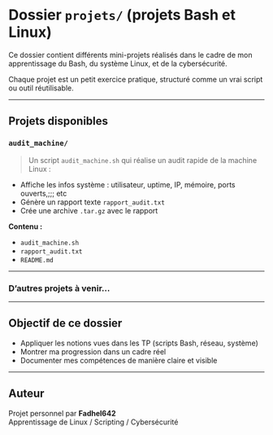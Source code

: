 # Dossier `projets/` (projets Bash et Linux)

Ce dossier contient différents mini-projets réalisés dans le cadre de mon apprentissage du Bash, du système Linux, et de la cybersécurité.

Chaque projet est un petit exercice pratique, structuré comme un vrai script ou outil réutilisable.

---

## Projets disponibles

### `audit_machine/`
> Un script `audit_machine.sh` qui réalise un audit rapide de la machine Linux :
- Affiche les infos système : utilisateur, uptime, IP, mémoire, ports ouverts,;;; etc
- Génère un rapport texte `rapport_audit.txt`
- Crée une archive `.tar.gz` avec le rapport

**Contenu :**
- `audit_machine.sh`
- `rapport_audit.txt`
- `README.md`

---

### D’autres projets à venir…


---

## Objectif de ce dossier

- Appliquer les notions vues dans les TP (scripts Bash, réseau, système)
- Montrer ma progression dans un cadre réel
- Documenter mes compétences de manière claire et visible

---

## Auteur

Projet personnel par **Fadhel642**  
Apprentissage de Linux / Scripting / Cybersécurité
